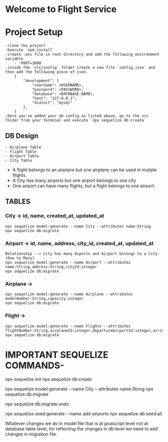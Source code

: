 # Welcome to Flight Service

# Project Setup

    -clone the project
    -Execute `npm install`
    -create .env file in root directory and add the following environment variable
        - `PORT=3000`
    -inside the `src/config` folder create a new file `config.json` and then add the following piece of json.
        {
            "development": {
                "username": <USERNAME>,
                "password": <PASSWORD>,
                "database": <DATABASE_NAME>,
                "host": "127.0.0.1",
                "dialect": "mysql"
            },
        }
    -Once you've added your db config as listed above, go to the src folder from your terminal and execute `npx sequelize db:create`

## DB Design

    - Airplane Table
    - Flight Table
    - Airport Table
    - City Table

- A flight belongs to an airplane but one airplane can be used in muliple flights.
- A City has many airports but one airport belongs to one city
- One airport can have many flights, but a flight belongs to one airport.

## TABLES

### City -> id, name, created_at, updated_at

    npx sequelize model:generate --name City --attributes name:String
    npx sequelize db:migrate

### Airport -> id, name, address, city_id, created_at, updated_at

    Relationship --> City has many Aiports and Airport belongs to a City. (One to Many)
    npx sequelize model:generate --name Airport --attributes name:String,address:String,cityId:integer
    npx sequelize db:migrate

### Airplane ->

    npx sequelize model:generate --name Airplane --attributes modelNumber:String,capacity:integer
    npx sequelize db:migrate

### Flight ->

    npx sequelize model:generate --name Flights --attributes flightNumber:String,airplaneId:integer,departureAirportId:integer,arrivalAirportId:integer,arrivalTime:Date,departureTime:Date,price:integer,boardingGate:String,totalSeats:integer
    npx sequelize db:migrate

# IMPORTANT SEQUELIZE COMMANDS-

npx sequelize init
npx sequelize db:create

npx sequelize model:generate --name City --attributes name:String
npx sequelize db:migrate

npx sequelize db:migrate:undo

npx sequelize seed:generate --name add-airports
npx sequelize db:seed:all

Whatever changes we do in model file that is at javascript level not at database table level, for reflecting the changes in db level we need to add changes in migration file.
